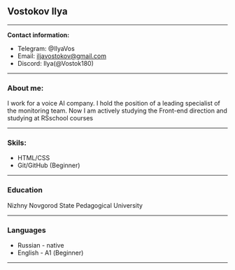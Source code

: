 ## Vostokov Ilya

---

**Contact information:**

- Telegram: @IlyaVos
- Email: iljavostokov@gmail.com
- Discord: Ilya(@Vostok180)

---

### About me:

I work for a voice AI company. I hold the position of a leading specialist of the monitoring team. Now I am actively studying the Front-end direction and studying at RSschool courses

---

### Skils:

- HTML/CSS
- Git/GitHub (Beginner)

---

### Education

Nizhny Novgorod State Pedagogical University

---

### Languages

- Russian - native
- English - А1 (Beginner)

---
